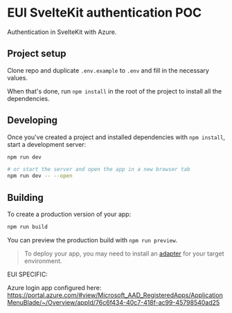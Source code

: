 # EUI SvelteKit authentication POC

Authentication in SvelteKit with Azure.

## Project setup

Clone repo and duplicate `.env.example` to `.env` and fill in the necessary values.

When that's done, run `npm install` in the root of the project to install all the dependencies.

## Developing

Once you've created a project and installed dependencies with `npm install`, start a development server:

```bash
npm run dev

# or start the server and open the app in a new browser tab
npm run dev -- --open
```

## Building

To create a production version of your app:

```bash
npm run build
```

You can preview the production build with `npm run preview`.

> To deploy your app, you may need to install an [adapter](https://kit.svelte.dev/docs/adapters) for your target environment.

EUI SPECIFIC:

Azure login app configured here: https://portal.azure.com/#view/Microsoft_AAD_RegisteredApps/ApplicationMenuBlade/~/Overview/appId/76c6f434-40c7-418f-ac99-45798540ad25